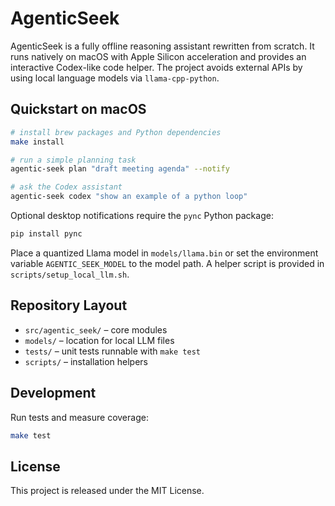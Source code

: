 # AgenticSeek

AgenticSeek is a fully offline reasoning assistant rewritten from scratch.
It runs natively on macOS with Apple Silicon acceleration and provides an
interactive Codex-like code helper. The project avoids external APIs by using
local language models via `llama-cpp-python`.

## Quickstart on macOS

```bash
# install brew packages and Python dependencies
make install

# run a simple planning task
agentic-seek plan "draft meeting agenda" --notify

# ask the Codex assistant
agentic-seek codex "show an example of a python loop"
```

Optional desktop notifications require the `pync` Python package:

```bash
pip install pync
```

Place a quantized Llama model in `models/llama.bin` or set the environment
variable `AGENTIC_SEEK_MODEL` to the model path. A helper script is provided
in `scripts/setup_local_llm.sh`.

## Repository Layout

- `src/agentic_seek/` – core modules
- `models/` – location for local LLM files
- `tests/` – unit tests runnable with `make test`
- `scripts/` – installation helpers

## Development

Run tests and measure coverage:

```bash
make test
```

## License

This project is released under the MIT License.
